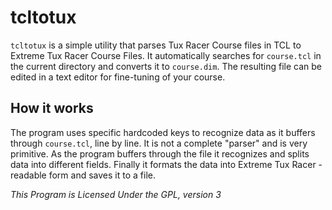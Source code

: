 # tcltotux
`tcltotux` is a simple utility that parses Tux Racer Course files in TCL to Extreme Tux Racer Course Files. It automatically searches for `course.tcl` in the current directory and converts it to `course.dim`. The resulting file can be edited in a text editor for fine-tuning of your course.

## How it works
The program uses specific hardcoded keys to recognize data as it buffers through `course.tcl`, line by line. It is not a complete "parser" and is very primitive. As the program buffers through the file it recognizes and splits data into different fields. Finally it formats the data into Extreme Tux Racer - readable form and saves it to a file.

*This Program is Licensed Under the GPL, version 3*

